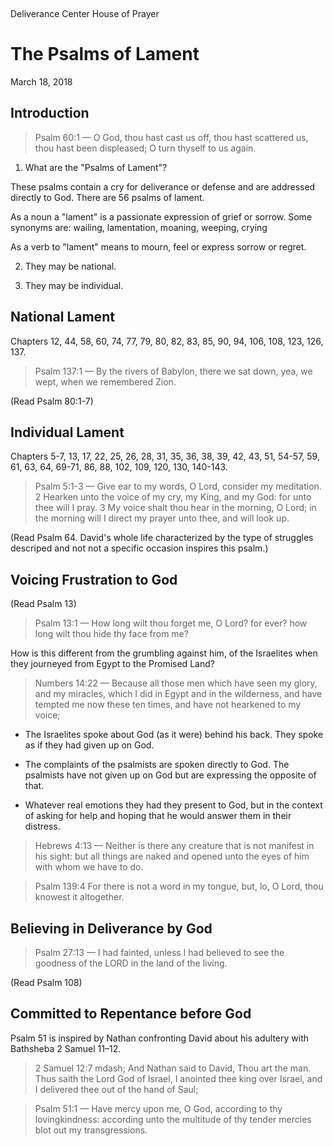 &nbsp;
<div class="fancy"><span>Deliverance Center House of Prayer</span></div>

# The Psalms of Lament

<p class="fancy"><span>March 18, 2018</span></p>

## Introduction

> Psalm 60:1 &mdash; O God, thou hast cast us off, thou hast scattered us, thou hast been displeased; O turn thyself to us again.

1. What are the "Psalms of Lament"?

These psalms contain a cry for deliverance or defense and are addressed directly to God. There are 56 psalms of lament.

As a noun a "lament" is a passionate expression of grief or sorrow. Some synonyms are:	wailing, lamentation, moaning, weeping, crying

As a verb to "lament" means to mourn, feel or express sorrow or regret.

2. They may be national.

3. They may be individual. 

## National Lament

Chapters 12, 44, 58, 60, 74, 77, 79, 80, 82, 83, 85, 90, 94, 106, 108, 123, 126, 137.

> Psalm 137:1 &mdash; By the rivers of Babylon, there we sat down, yea, we wept, when we remembered Zion.

(Read Psalm 80:1-7)

## Individual Lament

Chapters 5-7, 13, 17, 22, 25, 26, 28, 31, 35, 36, 38, 39, 42, 43, 51, 54-57, 59, 61, 63, 64, 69-71, 86, 88, 102, 109, 120, 130, 140-143.

> Psalm 5:1-3 &mdash; Give ear to my words, O Lord, consider my meditation. 2 Hearken unto the voice of my cry, my King, and my God: for unto thee will I pray. 3 My voice shalt thou hear in the morning, O Lord; in the morning will I direct my prayer unto thee, and will look up.

(Read Psalm 64. David's whole life characterized by the type of struggles descriped and not not a specific occasion inspires this psalm.)

## Voicing Frustration to God

(Read Psalm 13)

> Psalm 13:1 &mdash; How long wilt thou forget me, O Lord? for ever? how long wilt thou hide thy face from me?

How is this different from the grumbling against him, of the Israelites when they journeyed from Egypt to the Promised Land?

> Numbers 14:22 &mdash; Because all those men which have seen my glory, and my miracles, which I did in Egypt and in the wilderness, and have tempted me now these ten times, and have not hearkened to my voice;

- The Israelites spoke about God (as it were) behind his back. They spoke as if they had given up on God.

- The complaints of the psalmists are spoken directly to God. The psalmists have not given up on God but are expressing the opposite of that. 

- Whatever real emotions they had they present to God, but in the context of asking for help and hoping that he would answer them in their distress.

> Hebrews 4:13 &mdash; Neither is there any creature that is not manifest in his sight: but all things are naked and opened unto the eyes of him with whom we have to do.

> Psalm 139:4 For there is not a word in my tongue, but, lo, O Lord, thou knowest it altogether.

## Believing in Deliverance by God

> Psalm 27:13 &mdash; I had fainted, unless I had believed to see the goodness of the LORD in the land of the living.

(Read Psalm 108)

## Committed to Repentance before God

Psalm 51 is inspired by Nathan confronting David about his adultery with Bathsheba 2 Samuel 11–12.

> 2 Samuel 12:7 mdash; And Nathan said to David, Thou art the man. Thus saith the Lord God of Israel, I anointed thee king over Israel, and I delivered thee out of the hand of Saul;

<!-- -->

> Psalm 51:1 &mdash; Have mercy upon me, O God, according to thy lovingkindness: according unto the multitude of thy tender mercies blot out my transgressions.